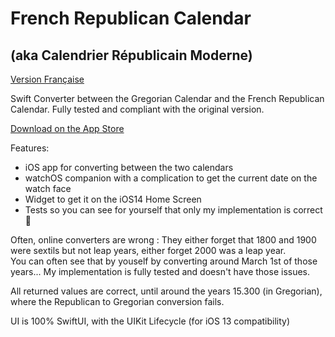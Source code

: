 #  French Republican Calendar
## (aka Calendrier Républicain Moderne)

[Version Française](LISEZMOI.md)

Swift Converter between the Gregorian Calendar and the French Republican Calendar. Fully tested and compliant with the original version.

[Download on the App Store](https://apps.apple.com/fr/app/calendrier-républicain-moderne/id1509106182)

Features:
 - iOS app for converting between the two calendars
 - watchOS companion with a complication to get the current date on the watch face
 - Widget to get it on the iOS14 Home Screen
 - Tests so you can see for yourself that only my implementation is correct 😤

Often, online converters are wrong : They either forget that 1800 and 1900 were sextils but not leap years, either forget 2000 was a leap year.  
You can often see that by youself by converting around March 1st of those years... My implementation is fully tested and doesn't have those issues.

All returned values are correct, until around the years 15.300 (in Gregorian), where the Republican to Gregorian conversion fails.

UI is 100% SwiftUI, with the UIKit Lifecycle (for iOS 13 compatibility)
